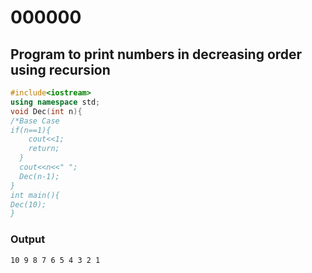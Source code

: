 # 000000
## Program to print numbers in decreasing order using recursion
```c++
#include<iostream>
using namespace std;
void Dec(int n){
/*Base Case
if(n==1){ 
    cout<<1;
    return;
  }
  cout<<n<<" ";
  Dec(n-1);
}
int main(){
Dec(10);
}
```
### Output
```
10 9 8 7 6 5 4 3 2 1
```
